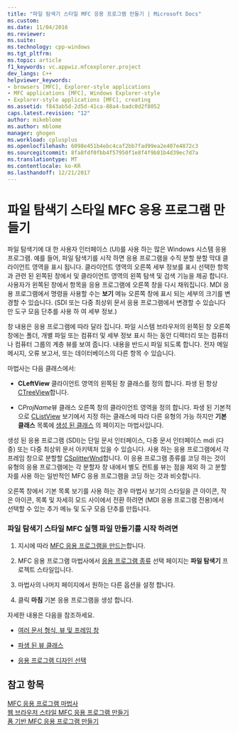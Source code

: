 ```yaml
---
title: "파일 탐색기 스타일 MFC 응용 프로그램 만들기 | Microsoft Docs"
ms.custom: 
ms.date: 11/04/2016
ms.reviewer: 
ms.suite: 
ms.technology: cpp-windows
ms.tgt_pltfrm: 
ms.topic: article
f1_keywords: vc.appwiz.mfcexplorer.project
dev_langs: C++
helpviewer_keywords:
- browsers [MFC], Explorer-style applications
- MFC applications [MFC], Windows Explorer-style
- Explorer-style applications [MFC], creating
ms.assetid: f843ab5d-2d5d-41ca-88a4-badc0d2f8052
caps.latest.revision: "12"
author: mikeblome
ms.author: mblome
manager: ghogen
ms.workload: cplusplus
ms.openlocfilehash: 6098e451b4ebc4caf2bb7fad99ea2e407e4872c3
ms.sourcegitcommit: 8fa8fdf0fbb4f57950f1e8f4f9b81b4d39ec7d7a
ms.translationtype: MT
ms.contentlocale: ko-KR
ms.lasthandoff: 12/21/2017
---
```

# <a name="creating-a-file-explorer-style-mfc-application"></a>파일 탐색기 스타일 MFC 응용 프로그램 만들기
파일 탐색기에 대 한 사용자 인터페이스 (UI)를 사용 하는 많은 Windows 시스템 응용 프로그램. 예를 들어, 파일 탐색기를 시작 하면 응용 프로그램을 수직 분할 분할 막대 클라이언트 영역을 표시 됩니다. 클라이언트 영역의 오른쪽 세부 정보를 표시 선택한 항목과 관련 된 왼쪽된 창에서 및 클라이언트 영역의 왼쪽 탐색 및 검색 기능을 제공 합니다. 사용자가 왼쪽된 창에서 항목을 응용 프로그램에 오른쪽 창을 다시 채워집니다. MDI 응용 프로그램에서 명령을 사용할 수는 **보기** 메뉴 오른쪽 창에 표시 되는 세부의 크기를 변경할 수 있습니다. (SDI 또는 다중 최상위 문서 응용 프로그램에서 변경할 수 있습니다만 도구 모음 단추를 사용 하 여 세부 정보.)  
  
 창 내용은 응용 프로그램에 따라 달라 집니다. 파일 시스템 브라우저의 왼쪽된 창 오른쪽 창에는 폴더, 개별 파일 또는 컴퓨터 및 세부 정보 표시 하는 동안 디렉터리 또는 컴퓨터나 컴퓨터 그룹의 계층 뷰를 보여 줍니다. 내용을 반드시 파일 되도록 합니다. 전자 메일 메시지, 오류 보고서, 또는 데이터베이스의 다른 항목 수 있습니다.  
  
 마법사는 다음 클래스에서:  
  
-   **CLeftView** 클라이언트 영역의 왼쪽된 창 클래스를 정의 합니다. 파생 된 항상 [CTreeView](../../mfc/reference/ctreeview-class.md)합니다.  
  
-   C*ProjName*뷰 클래스 오른쪽 창의 클라이언트 영역을 정의 합니다. 파생 된 기본적으로 [CListView](../../mfc/reference/clistview-class.md) 보기에서 지정 하는 클래스에 따라 다른 유형의 가능 하지만 **기본 클래스** 목록에 [생성 된 클래스](../../mfc/reference/generated-classes-mfc-application-wizard.md) 의 페이지는 마법사입니다.  
  
 생성 된 응용 프로그램 (SDI)는 단일 문서 인터페이스, 다중 문서 인터페이스 mdi (다중) 또는 다중 최상위 문서 아키텍처 있을 수 있습니다. 사용 하는 응용 프로그램에서 각 프레임 창으로 분할할 [CSplitterWnd](../../mfc/reference/csplitterwnd-class.md)합니다. 이 응용 프로그램 종류를 코딩 하는 것이 유형의 응용 프로그램에는 각 분할자 창 내에서 별도 컨트롤 뷰는 점을 제외 하 고 분할자를 사용 하는 일반적인 MFC 응용 프로그램을 코딩 하는 것과 비슷합니다.  
  
 오른쪽 창에서 기본 목록 보기를 사용 하는 경우 마법사 보기의 스타일을 큰 아이콘, 작은 아이콘, 목록 및 자세히 모드 사이에서 전환 하려면 (MDI 응용 프로그램 전용)에서 선택할 수 있는 추가 메뉴 및 도구 모음 단추를 만듭니다.  
  
### <a name="to-begin-creating-a-file-explorer-style-mfc-executable"></a>파일 탐색기 스타일 MFC 실행 파일 만들기를 시작 하려면  
  
1.  지시에 따라 [MFC 응용 프로그램을 만드는](../../mfc/reference/creating-an-mfc-application.md)합니다.  
  
2.  MFC 응용 프로그램 마법사에서 [응용 프로그램 종류](../../mfc/reference/application-type-mfc-application-wizard.md) 선택 페이지는 **파일 탐색기** 프로젝트 스타일입니다.  
  
3.  마법사의 나머지 페이지에서 원하는 다른 옵션을 설정 합니다.  
  
4.  클릭 **마침** 기본 응용 프로그램을 생성 합니다.  
  
 자세한 내용은 다음을 참조하세요.  
  
-   [여러 문서 형식, 뷰 및 프레임 창](../../mfc/multiple-document-types-views-and-frame-windows.md)  
  
-   [파생 된 뷰 클래스](../../mfc/derived-view-classes-available-in-mfc.md)  
  
-   [응용 프로그램 디자인 선택](../../mfc/application-design-choices.md)  
  
## <a name="see-also"></a>참고 항목  
 [MFC 응용 프로그램 마법사](../../mfc/reference/mfc-application-wizard.md)   
 [웹 브라우저 스타일 MFC 응용 프로그램 만들기](../../mfc/reference/creating-a-web-browser-style-mfc-application.md)   
 [폼 기반 MFC 응용 프로그램 만들기](../../mfc/reference/creating-a-forms-based-mfc-application.md)

